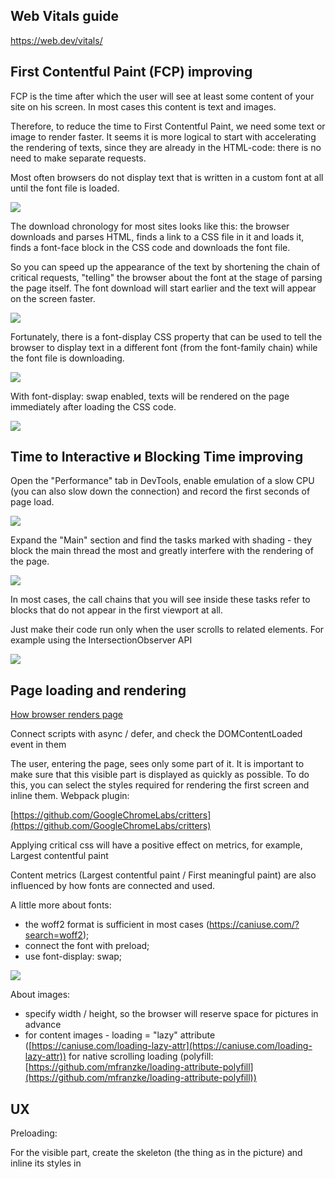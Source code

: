 ## Web Vitals guide
https://web.dev/vitals/

## First Contentful Paint (FCP) improving

FCP is the time after which the user will see at least some content of your site on his screen.
In most cases this content is text and images.

Therefore, to reduce the time to First Contentful Paint, we need some text or image to render faster.
It seems it is more logical to start with accelerating the rendering of texts, since they are already in the HTML-code: there is no need to make separate requests.

Most often browsers do not display text that is written in a custom font at all until the font file is loaded.

![](https://pbs.twimg.com/media/EwsFGSHWQAUAmFo?format=jpg&name=4096x4096)

The download chronology for most sites looks like this: the browser downloads and parses HTML, finds a link to a CSS file in it and loads it, finds a font-face block in the CSS code and downloads the font file.

So you can speed up the appearance of the text by shortening the chain of critical requests, "telling" the browser about the font at the stage of parsing the page itself. The font download will start earlier and the text will appear on the screen faster.

![](https://pbs.twimg.com/media/EwsJGSxXIAMni2c?format=jpg&name=large)

Fortunately, there is a font-display CSS property that can be used to tell the browser to display text in a different font (from the font-family chain) while the font file is downloading.

![](https://pbs.twimg.com/media/EwsJci2WUAMN3YT?format=jpg&name=large)

With font-display: swap enabled, texts will be rendered on the page immediately after loading the CSS code.

![](https://pbs.twimg.com/media/EwsJnU4XAAQ8aqb?format=jpg&name=4096x4096)

## Time to Interactive и Blocking Time improving

Open the "Performance" tab in DevTools, enable emulation of a slow CPU (you can also slow down the connection) and record the first seconds of page load.

![](https://pbs.twimg.com/media/EwTrXZSWEAE3HRM?format=jpg&name=large)

Expand the "Main" section and find the tasks marked with shading - they block the main thread the most and greatly interfere with the rendering of the page.

![](https://pbs.twimg.com/media/EwTr_p-WQAkMTIV?format=png&name=large)

In most cases, the call chains that you will see inside these tasks refer to blocks that do not appear in the first viewport at all.

Just make their code run only when the user scrolls to related elements. For example using the IntersectionObserver API

![](https://pbs.twimg.com/media/EwTwsrAXIAIYPem?format=jpg&name=large)

## Page loading and rendering

[How browser renders page](https://developers.google.com/web/fundamentals/performance/critical-rendering-path/render-tree-construction)

Connect scripts with async / defer, and check the DOMContentLoaded event in them

The user, entering the page, sees only some part of it. It is important to make sure that this visible part is displayed as quickly as possible. To do this, you can select the styles required for rendering the first screen and inline them. Webpack plugin:

[https://github.com/GoogleChromeLabs/critters](https://github.com/GoogleChromeLabs/critters)

Applying critical css will have a positive effect on metrics, for example, Largest contentful paint

Content metrics (Largest contentful paint / First meaningful paint) are also influenced by how fonts are connected and used.

A little more about fonts:
- the woff2 format is sufficient in most cases (https://caniuse.com/?search=woff2);
- connect the font with preload;
- use font-display: swap;

![](https://pbs.twimg.com/media/Ew7pPkaXMAMZqUf?format=jpg&name=large)

About images:
- specify width / height, so the browser will reserve space for pictures in advance
- for content images - loading = "lazy" attribute ([https://caniuse.com/loading-lazy-attr](https://caniuse.com/loading-lazy-attr)) for native scrolling loading (polyfill: [https://github.com/mfranzke/loading-attribute-polyfill](https://github.com/mfranzke/loading-attribute-polyfill))

## UX

Preloading:

For the visible part, create the skeleton (the thing as in the picture) and inline its styles in <style>.

![](https://pbs.twimg.com/media/Ew_QCCPWQAE0hon?format=jpg&name=small)

If you use a skeleton rather than a spinner, then it seems to users that the page loads faster:
[https://uxdesign.cc/what-you-should-know-about-skeleton-screens-a820c45a571a](https://uxdesign.cc/what-you-should-know-about-skeleton-screens-a820c45a571a)

![](https://pbs.twimg.com/media/Ew_YYDrW8AAC3si?format=jpg&name=900x900)

It is useful to study how users navigate the pages of your site and use this knowledge to preload resources. For example, from the main 80% go to registration, then you can download the resources in advance and render this page in the background.
[https://caniuse.com/link-rel-prerender](https://caniuse.com/link-rel-prerender)

![](https://pbs.twimg.com/media/ExAFwc4XAAASH_w?format=jpg&name=medium)

You need to work carefully with rel = "prerender", as it speeds up the next page for some users by loading additional resources on the current one for everyone. It is not recommended to make more than one link with rel = "prerender" per page.

Using rel = "preload" you can download and cache resources that will be needed soon. Unlike rel = "prerender", they will not be executed (only downloaded).
[https://caniuse.com/link-rel-preload](https://caniuse.com/link-rel-preload)

![](https://pbs.twimg.com/media/ExAIEbBWEAI_CEJ?format=jpg&name=medium)

Guess.js is an experimental library that, based on Google analytics data, predicts which page the user will go to next, and dynamically makes a prerender / preload.
[https://github.com/guess-js/guess](https://github.com/guess-js/guess)

### img

Content images
- alt="My photo"

Decoration images:
- background-image
- alt=""
- role="presentation"
- aria-hidden="true"

Svg images:
- role="img"

### Image compression 
[https://imageoptim.com/online](https://imageoptim.com/online)
[https://github.com/MeFoDy/image-processor](https://github.com/MeFoDy/image-processor)

## More

[https://habr.com/ru/company/yandex/blog/434130/](https://habr.com/ru/company/yandex/blog/434130/)
[https://twitter.com/harlan_zw/status/1397928487739027462](https://twitter.com/harlan_zw/status/1397928487739027462)
[https://web.dev/](https://web.dev/)

## DEFERRING STYLESHEETS 

<!-- Deferred stylesheet -->
<link rel="preload" as="style" href="path/to/stylesheet.css" onload="this.onload=null;this.rel='stylesheet'">

<!-- Fallback -->
<noscript>
  <link rel="stylesheet" href="path/to/stylesheet.css">
</noscript>

With link rel="preload" as="style" makes sure that the stylesheet file is requested asynchronously, while onload JavaScript handler makes sure that the file is loaded and processed by the browser after the HTML document has finished loading. Some cleanup is needed, so we need to set the onload to null to avoid this function running multiple times and causing unnecessary re-renders.

This is exactly how Smashing Magazine handles its stylesheets. Each template (homepage, article categories, article pages, etc.) has a template-specific critical CSS inlined inside HTML style tag in the head element, and a deferred main.css stylesheet which contains all non-critical styles.

## Web Vitals patterns
https://web.dev/patterns/web-vitals-patterns/
  
## Async decoding
  
Consider this example:

```html  
<p> some introductory text </p>
<img src = "very-big.jpg" />
<p> very important text for the user </p>
```  
  
In this case, the user will have to wait until a large image is loaded to see the important information that follows it.

To avoid this situation, you can use the decoding co attribute with the value async. This will allow the browser to decode the image outside of the main thread, avoiding CPU overhead and not blocking further rendering of DOM elements. That is, the process of decoding the image will be postponed for the future, and the browser, in turn, will be able to render all the content without waiting for the image to load.

```html  
<p> some introductory text </p>
<img src = "very-big.jpg" decoding = "async" />
<p> very important text for the user </p>
```

## Reserving vertical space

https://caniuse.com/?search=aspect
